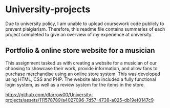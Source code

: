 # University-projects
Due to university policy, I am unable to upload coursework code publicly to prevent plaigiarism. Therefore, this readme file contains summaries of each project completed to give an overview of my experience at university.

## Portfolio & online store website for a musician 
This assignment tasked us with creating a website for a musician of our choosing to showcase their work, provide information, and allow fans to purchase merchandise using an online store system. This was developed using HTML, CSS and PHP. The website also included a fully functional login system, as well as a review system for the items in the store.

https://github.com/dfarrow00/University-projects/assets/111578789/a4027096-7d57-4738-a025-db19ef0147c9

##
